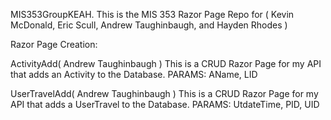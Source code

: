MIS353GroupKEAH. This is the MIS 353 Razor Page Repo for ( Kevin McDonald, Eric Scull, Andrew Taughinbaugh, and Hayden Rhodes )

Razor Page Creation:

ActivityAdd( Andrew Taughinbaugh )
This is a CRUD Razor Page for my API that adds an Activity to the Database.
PARAMS: AName, LID

UserTravelAdd( Andrew Taughinbaugh )
This is a CRUD Razor Page for my API that adds a UserTravel to the Database.
PARAMS: UtdateTime, PID, UID
